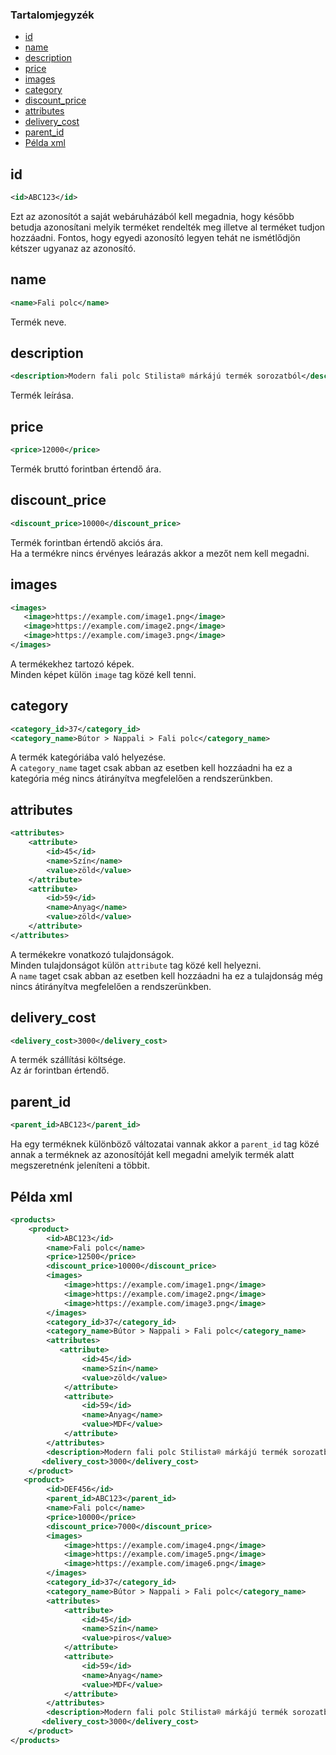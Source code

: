 ### Tartalomjegyzék

* [id](#id)
* [name](#name)
* [description](#description)
* [price](#price)
* [images](#images)
* [category](#category)
* [discount_price](#discount_price)
* [attributes](#attributes)
* [delivery_cost](#delivery_cost)
* [parent_id](#parent_id)
* [Példa xml](#példa-xml)

## id

``` xml
<id>ABC123</id>
```
Ezt az azonosítót a saját webáruházából kell megadnia, hogy később betudja azonosítani melyik terméket rendelték meg illetve al terméket tudjon hozzáadni.
Fontos, hogy egyedi azonosító legyen tehát ne ismétlődjön kétszer ugyanaz az azonosító.

## name

``` xml
<name>Fali polc</name>
```
Termék neve.

## description

``` xml
<description>Modern fali polc Stilista® márkájú termék sorozatból</description>
```
Termék leírása.

## price

``` xml
<price>12000</price>
```
Termék bruttó forintban értendő ára.

## discount_price

``` xml
<discount_price>10000</discount_price>
```
Termék forintban értendő akciós ára.  
Ha a termékre nincs érvényes leárazás akkor a mezőt nem kell megadni.

## images

``` xml
<images>
   <image>https://example.com/image1.png</image>
   <image>https://example.com/image2.png</image>
   <image>https://example.com/image3.png</image>
</images>
```
A termékekhez tartozó képek.  
Minden képet külön `image` tag közé kell tenni.

## category

``` xml
<category_id>37</category_id>
<category_name>Bútor > Nappali > Fali polc</category_name>
```
A termék kategóriába való helyezése.  
A `category_name` taget csak abban az esetben kell hozzáadni ha ez a kategória még nincs átirányítva megfelelően a rendszerünkben.

## attributes

``` xml
<attributes>
    <attribute>
        <id>45</id>
        <name>Szín</name>
        <value>zöld</value>
    </attribute>
    <attribute>
        <id>59</id>
        <name>Anyag</name>
        <value>zöld</value>
    </attribute>
</attributes>
```
A termékekre vonatkozó tulajdonságok.  
Minden tulajdonságot külön `attribute` tag közé kell helyezni.  
A `name` taget csak abban az esetben kell hozzáadni ha ez a tulajdonság még nincs átirányítva megfelelően a rendszerünkben.

## delivery_cost

``` xml
<delivery_cost>3000</delivery_cost>
```
A termék szállítási költsége.  
Az ár forintban értendő.

## parent_id

``` xml
<parent_id>ABC123</parent_id>
```

Ha egy terméknek különböző változatai vannak akkor a `parent_id` tag közé annak a terméknek az azonosítóját kell megadni amelyik termék alatt megszeretnénk jeleníteni a többit.

## Példa xml

``` xml
<products>
    <product>
        <id>ABC123</id>
        <name>Fali polc</name>
        <price>12500</price>
        <discount_price>10000</discount_price>
        <images>
            <image>https://example.com/image1.png</image>
            <image>https://example.com/image2.png</image>
            <image>https://example.com/image3.png</image>
        </images>
        <category_id>37</category_id>
        <category_name>Bútor > Nappali > Fali polc</category_name>
        <attributes>
           <attribute>
                <id>45</id>
                <name>Szín</name>
                <value>zöld</value>
            </attribute>
            <attribute>
                <id>59</id>
                <name>Anyag</name>
                <value>MDF</value>
            </attribute>
        </attributes>
        <description>Modern fali polc Stilista® márkájú termék sorozatból VOLATO köszönhetően a lebegtető hatásnak gyönyörű kelléke lesz a szobának. Polc szélessége 3,8 cm és max. teherbírása 10 kg függően a fal anyagától, amelyre a polc el lesz helyezve.</description>
       <delivery_cost>3000</delivery_cost>
    </product>
   <product>
        <id>DEF456</id>
        <parent_id>ABC123</parent_id>
        <name>Fali polc</name>
        <price>10000</price>
        <discount_price>7000</discount_price>
        <images>
            <image>https://example.com/image4.png</image>
            <image>https://example.com/image5.png</image>
            <image>https://example.com/image6.png</image>
        </images>
        <category_id>37</category_id>
        <category_name>Bútor > Nappali > Fali polc</category_name>
        <attributes>
            <attribute>
                <id>45</id>
                <name>Szín</name>
                <value>piros</value>
            </attribute>
            <attribute>
                <id>59</id>
                <name>Anyag</name>
                <value>MDF</value>
            </attribute>
        </attributes>
        <description>Modern fali polc Stilista® márkájú termék sorozatból VOLATO köszönhetően a lebegtető hatásnak gyönyörű kelléke lesz a szobának. Polc szélessége 3,8 cm és max. teherbírása 10 kg függően a fal anyagától, amelyre a polc el lesz helyezve.</description>
       <delivery_cost>3000</delivery_cost>
    </product>
</products>
```

